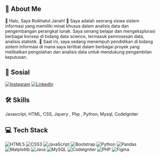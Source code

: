 
## 🚀 About Me
👋 Halo, Saya Roikhatul Janah! 🌱 Saya adalah seorang siswa sistem informasi yang memiliki minat khusus dalam analisis data dan pengembangan perangkat lunak. Saya senang belajar dan mengeksplorasi berbagai konsep di bidang data science, termasuk pemrosesan data, analisis statistik .💼 Saat ini, saya sedang menempuh pendidikan di bidang sistem informasi di mana saya terlibat dalam berbagai proyek yang melibatkan pengolahan dan analisis data untuk mendukung pengambilan keputusan. 




## 🔗 Sosial
[![Instagram](https://img.shields.io/badge/instagram-E4405F?style=for-the-badge&logo=instagram&logoColor=white)](https://www.instagram.com/roikhatuljanah____/)
[![LinkedIn](https://img.shields.io/badge/linkedin-0A66C2?style=for-the-badge&logo=linkedin&logoColor=white)](https://www.linkedin.com/in/roikhatul-janah-a29262287/)






## 🛠 Skills
Javascript, HTML, CSS, Jquery , Php , Python, Mysql, CodeIgniter

## 💻 Tech Stack
![HTML5](https://img.shields.io/badge/HTML5-E34F26?style=for-the-badge&logo=html5&logoColor=white)
![CSS3](https://img.shields.io/badge/CSS3-1572B6?style=for-the-badge&logo=css3&logoColor=white)
![JavaScript](https://img.shields.io/badge/JavaScript-F7DF1E?style=for-the-badge&logo=javascript&logoColor=black)
![Bootstrap](https://img.shields.io/badge/Bootstrap-7952B3?style=for-the-badge&logo=bootstrap&logoColor=white)
![Python](https://img.shields.io/badge/Python-3776AB?style=for-the-badge&logo=python&logoColor=white)
![Pandas](https://img.shields.io/badge/Pandas-150458?style=for-the-badge&logo=pandas&logoColor=white)
![Matplotlib](https://img.shields.io/badge/Matplotlib-0099CC?style=for-the-badge&logo=matplotlib&logoColor=white)
![Java](https://img.shields.io/badge/Java-007396?style=for-the-badge&logo=java&logoColor=white)
![MySQL](https://img.shields.io/badge/MySQL-4479A1?style=for-the-badge&logo=mysql&logoColor=white)
![CodeIgniter](https://img.shields.io/badge/CodeIgniter-EF4223?style=for-the-badge&logo=codeigniter&logoColor=white)
![PHP](https://img.shields.io/badge/PHP-777BB4?style=for-the-badge&logo=php&logoColor=white)
![Figma](https://img.shields.io/badge/Figma-F24E1E?style=for-the-badge&logo=figma&logoColor=white)

